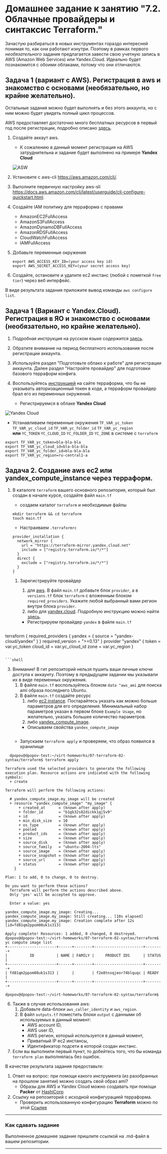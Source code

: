 # Домашнее задание к занятию "7.2. Облачные провайдеры и синтаксис Terraform."

Зачастую разбираться в новых инструментах гораздо интересней понимая то, как они работают изнутри. 
Поэтому в рамках первого *необязательного* задания предлагается завести свою учетную запись в AWS (Amazon Web Services) или Yandex.Cloud.
Идеально будет познакомится с обоими облаками, потому что они отличаются. 

## Задача 1 (вариант с AWS). Регистрация в aws и знакомство с основами (необязательно, но крайне желательно).

Остальные задания можно будет выполнять и без этого аккаунта, но с ним можно будет увидеть полный цикл процессов. 

AWS предоставляет достаточно много бесплатных ресурсов в первый год после регистрации, подробно описано [здесь](https://aws.amazon.com/free/).
1. Создайте аккаут aws.
   * К сожалению в данный момент регистрация на AWS затруднительна и задание будет выполнено на примере **Yandex Cloud**
   
   ![ASW](img/aws_bounce.png)

2. Установите c aws-cli https://aws.amazon.com/cli/.
3. Выполните первичную настройку aws-sli https://docs.aws.amazon.com/cli/latest/userguide/cli-configure-quickstart.html.
4. Создайте IAM политику для терраформа c правами
    * AmazonEC2FullAccess
    * AmazonS3FullAccess
    * AmazonDynamoDBFullAccess
    * AmazonRDSFullAccess
    * CloudWatchFullAccess
    * IAMFullAccess
5. Добавьте переменные окружения 
    ```
    export AWS_ACCESS_KEY_ID=(your access key id)
    export AWS_SECRET_ACCESS_KEY=(your secret access key)
    ```
6. Создайте, остановите и удалите ec2 инстанс (любой с пометкой `free tier`) через веб интерфейс. 

В виде результата задания приложите вывод команды `aws configure list`.

## Задача 1 (Вариант с Yandex.Cloud). Регистрация в ЯО и знакомство с основами (необязательно, но крайне желательно).

1. Подробная инструкция на русском языке содержится [здесь](https://cloud.yandex.ru/docs/solutions/infrastructure-management/terraform-quickstart).
2. Обратите внимание на период бесплатного использования после регистрации аккаунта. 
3. Используйте раздел "Подготовьте облако к работе" для регистрации аккаунта. Далее раздел "Настройте провайдер" для подготовки
базового терраформ конфига.
4. Воспользуйтесь [инструкцией](https://registry.terraform.io/providers/yandex-cloud/yandex/latest/docs) на сайте терраформа, что бы 
не указывать авторизационный токен в коде, а терраформ провайдер брал его из переменных окружений.

   * Регистрируемся в облаке **Yandex Cloud**

![Yandex Cloud](img/yc.png)


   * Устанавливаем переменные окружения `TF_VAR_yc_token`  `TF_VAR_yc_cloud_id` `TF_VAR_yc_folder_id` `TF_VAR_yc_region` <br>
   **или** `YC_TOKEN` `YC_CLOUD_ID` `YC_FOLDER_ID` `YC_ZONE` в системе с `terraform`

```shell
export TF_VAR_yc_token=bla-bla-bla
export TF_VAR_yc_cloud_id=bla-bla-bla
export TF_VAR_yc_folder_id=bla-bla-bla
export TF_VAR_yc_region=ru-central1-a
```

## Задача 2. Создание aws ec2 или yandex_compute_instance через терраформ. 

1. В каталоге `terraform` вашего основного репозитория, который был создан в начале курсе, создайте файл `main.tf`
   
   * создаем каталог `terraform` и необходимые файлы
   
   ```shell
   mkdir terraform && cd terraform
   touch main.tf  
      ```
   * Настраиваем `.terraformrc` 
   
   ```shell
   provider_installation {
     network_mirror {
       url = "https://terraform-mirror.yandex.cloud.net"
       include = ["registry.terraform.io/*/*"]
     }
     direct {
       exclude = ["registry.terraform.io/*/*"]
     }
   }
   ```
   
   1. Зарегистрируйте провайдер 
      1. для [aws](https://registry.terraform.io/providers/hashicorp/aws/latest/docs). В файл `main.tf` добавьте
      блок `provider`, а в `versions.tf` блок `terraform` с вложенным блоком `required_providers`. Укажите любой выбранный вами регион 
      внутри блока `provider`.
      2. либо для [yandex.cloud](https://registry.terraform.io/providers/yandex-cloud/yandex/latest/docs). Подробную инструкцию можно найти 
      [здесь](https://cloud.yandex.ru/docs/solutions/infrastructure-management/terraform-quickstart).
      
      * Регистрируем провайдер `yandex` в файле `main.tf`
      
   ```shell
  terraform {
     required_providers {
       yandex = {
       source = "yandex-cloud/yandex"
       }
     }
  required_version = ">=0.13"
   }
   provider "yandex" {
     token     = var.yc_token
     cloud_id  = var.yc_cloud_id
      zone      = var.yc_region
   }
   ```
   
   ```shell
   
  ``` 
3. Внимание! В гит репозиторий нельзя пушить ваши личные ключи доступа к аккаунту. Поэтому в предыдущем задании мы указывали
их в виде переменных окружения. 
   1. В файле `main.tf` воспользуйтесь блоком `data "aws_ami` для поиска ami образа последнего Ubuntu.
   2. В файле `main.tf` создайте ресурс 
      1. либо [ec2 instance](https://registry.terraform.io/providers/hashicorp/aws/latest/docs/resources/instance).
      Постарайтесь указать как можно больше параметров для его определения. Минимальный набор параметров указан в первом блоке 
      `Example Usage`, но желательно, указать большее количество параметров.
      2. либо [yandex_compute_image](https://registry.terraform.io/providers/yandex-cloud/yandex/latest/docs/resources/compute_image).
      * Описываем свойства `yandex_compute_image`
   ```shell
   
   ```
   * Запускаем `terraform apply` и проверяем, что образ появился в хранилище
```shell
  dpopov@dpopov-test:~/virt-homeworks/07-terraform-02-syntax/terraform$ terraform apply

Terraform used the selected providers to generate the following execution plan. Resource actions are indicated with the following symbols:
  + create

Terraform will perform the following actions:

  # yandex_compute_image.my_image will be created
  + resource "yandex_compute_image" "my_image" {
      + created_at      = (known after apply)
      + folder_id       = "b1gb32s82dickk1qj5v9"
      + id              = (known after apply)
      + min_disk_size   = 10
      + os_type         = (known after apply)
      + pooled          = (known after apply)
      + product_ids     = (known after apply)
      + size            = (known after apply)
      + source_disk     = (known after apply)
      + source_family   = "ubuntu-2004-lts"
      + source_image    = (known after apply)
      + source_snapshot = (known after apply)
      + source_url      = (known after apply)
      + status          = (known after apply)
    }

Plan: 1 to add, 0 to change, 0 to destroy.

Do you want to perform these actions?
  Terraform will perform the actions described above.
  Only 'yes' will be accepted to approve.

  Enter a value: yes

yandex_compute_image.my_image: Creating...
yandex_compute_image.my_image: Still creating... [10s elapsed]
yandex_compute_image.my_image: Creation complete after 12s [id=fd81qm2ppom08uk1s313]

Apply complete! Resources: 1 added, 0 changed, 0 destroyed.
dpopov@dpopov-test:~/virt-homeworks/07-terraform-02-syntax/terraform$ yc compute image list
+----------------------+------+--------+----------------------+--------+
|          ID          | NAME | FAMILY |     PRODUCT IDS      | STATUS |
+----------------------+------+--------+----------------------+--------+
| fd81qm2ppom08uk1s313 |      |        | f2e8tnsqjeor74blquqc | READY  |
+----------------------+------+--------+----------------------+--------+

dpopov@dpopov-test:~/virt-homeworks/07-terraform-02-syntax/terraform$
   ```

6. Также в случае использования aws:
   1. Добавьте data-блоки `aws_caller_identity` и `aws_region`.
   2. В файл `outputs.tf` поместить блоки `output` с данными об используемых в данный момент: 
       * AWS account ID,
       * AWS user ID,
       * AWS регион, который используется в данный момент, 
       * Приватный IP ec2 инстансы,
       * Идентификатор подсети в которой создан инстанс.  
7. Если вы выполнили первый пункт, то добейтесь того, что бы команда `terraform plan` выполнялась без ошибок. 


В качестве результата задания предоставьте:
1. Ответ на вопрос: при помощи какого инструмента (из разобранных на прошлом занятии) можно создать свой образ ami?
    * Образы для AWS и Yandex Cloud можно создавать при помощи **Packer** от [HashiCorp](https://https://www.packer.io/)
2. Ссылку на репозиторий с исходной конфигурацией терраформа.
    * Проверить использованную конфигурацию **Terraform** можно по этой  [Ссылке](https://github.com/rowhe/virt-homeworks/blob/e263723567db9727205a1aee8d2a16b66d79f045/07-terraform-02-syntax/terraform/main.tf)
 
---

### Как cдавать задание

Выполненное домашнее задание пришлите ссылкой на .md-файл в вашем репозитории.

---


